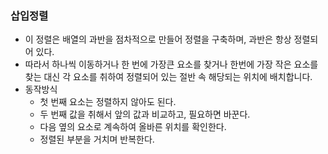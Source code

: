 ### 삽입정렬

- 이 정렬은 배열의 과반을 점차적으로 만들어 정렬을 구축하며, 과반은 항상 정렬되어 있다.
- 따라서 하나씩 이동하거나 한 번에 가장큰 요소를 찾거나 한번에 가장 작은 요소를 찾는 대신
  각 요소를 취하여 정렬되어 있는 절반 속 해당되는 위치에 배치합니다.
- 동작방식
    - 첫 번째 요소는 정렬하지 않아도 된다.
    - 두 번째 값을 취해서 앞의 값과 비교하고, 필요하면 바꾼다.
    - 다음 옆의 요소로 계속하여 올바른 위치를 확인한다.
    - 정렬된 부분을 거치며 반복한다.
